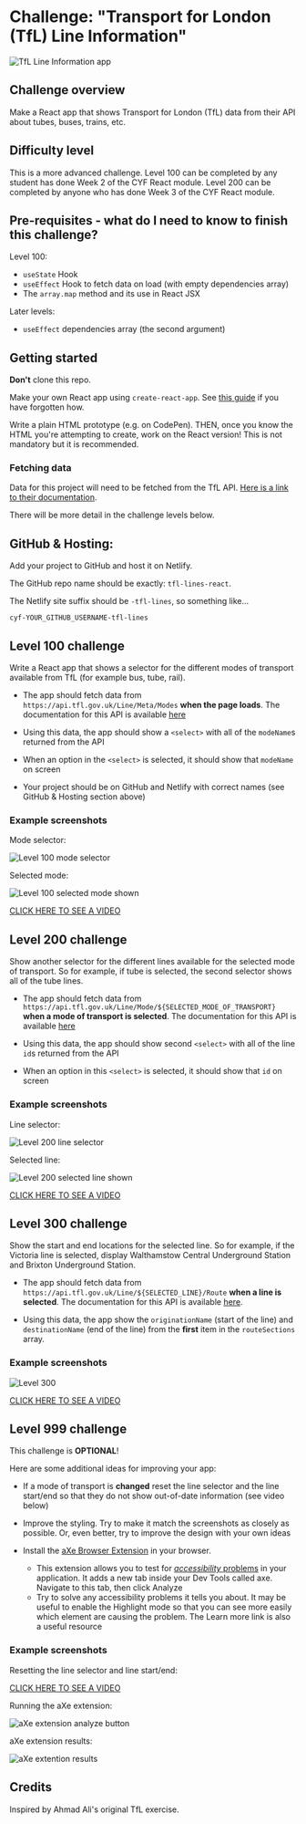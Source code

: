 # Challenge: "Transport for London (TfL) Line Information"

![TfL Line Information app](example-screenshots/level-300-screenshot.png)

## Challenge overview

Make a React app that shows Transport for London (TfL) data from their API about tubes, buses, trains, etc.

## Difficulty level

This is a more advanced challenge. Level 100 can be completed by any student has done Week 2 of the CYF React module. Level 200 can be completed by anyone who has done Week 3 of the CYF React module.

## Pre-requisites - what do I need to know to finish this challenge?

Level 100:

- `useState` Hook
- `useEffect` Hook to fetch data on load (with empty dependencies array)
- The `array.map` method and its use in React JSX

Later levels:

- `useEffect` dependencies array (the second argument)

## Getting started

**Don't** clone this repo.

Make your own React app using `create-react-app`.  See [this guide](https://syllabus.codeyourfuture.io/guides/creating-a-react-app) if you have forgotten how.

Write a plain HTML prototype (e.g. on CodePen). THEN, once you know the HTML you're attempting to create, work on the React version! This is not mandatory but it is recommended.

### Fetching data

Data for this project will need to be fetched from the TfL API. [Here is a link to their documentation](https://api.tfl.gov.uk/swagger/ui/index.html).

There will be more detail in the challenge levels below.

## GitHub & Hosting:

Add your project to GitHub and host it on Netlify.

The GitHub repo name should be exactly: `tfl-lines-react`.

The Netlify site suffix should be `-tfl-lines`, so something like...

```
cyf-YOUR_GITHUB_USERNAME-tfl-lines
```

## Level 100 challenge

Write a React app that shows a selector for the different modes of transport available from TfL (for example bus, tube, rail).

- The app should fetch data from `https://api.tfl.gov.uk/Line/Meta/Modes` **when the page loads**. The documentation for this API is available [here](https://api.tfl.gov.uk/swagger/ui/index.html?url=/swagger/docs/v1#!/Line/Line_MetaModes)

- Using this data, the app should show a `<select>` with all of the `modeName`s returned from the API

- When an option in the `<select>` is selected, it should show that `modeName` on screen

- Your project should be on GitHub and Netlify with correct names (see GitHub & Hosting section above)

### Example screenshots

Mode selector:

![Level 100 mode selector](example-screenshots/level-100-screenshot-1.png)

Selected mode:

![Level 100 selected mode shown](example-screenshots/level-100-screenshot-2.png)

[CLICK HERE TO SEE A VIDEO](example-screenshots/level-100-video.gif)

## Level 200 challenge

Show another selector for the different lines available for the selected mode of transport. So for example, if tube is selected, the second selector shows all of the tube lines.

- The app should fetch data from `https://api.tfl.gov.uk/Line/Mode/${SELECTED_MODE_OF_TRANSPORT}` **when a mode of transport is selected**. The documentation for this API is available [here](https://api.tfl.gov.uk/swagger/ui/index.html?url=/swagger/docs/v1#!/Line/Line_GetByMode)

- Using this data, the app should show second `<select>` with all of the line `id`s returned from the API

- When an option in this `<select>` is selected, it should show that `id` on screen

### Example screenshots

Line selector:

![Level 200 line selector](example-screenshots/level-200-screenshot-1.png)

Selected line:

![Level 200 selected line shown](example-screenshots/level-200-screenshot-2.png)

[CLICK HERE TO SEE A VIDEO](example-screenshots/level-200-video.gif)

## Level 300 challenge

Show the start and end locations for the selected line. So for example, if the Victoria line is selected, display Walthamstow Central Underground Station and Brixton Underground Station.

- The app should fetch data from `https://api.tfl.gov.uk/Line/${SELECTED_LINE}/Route` **when a line is selected**. The documentation for this API is available [here](https://api.tfl.gov.uk/swagger/ui/index.html?url=/swagger/docs/v1#!/Line/Line_LineRoutesByIds).

- Using this data, the app show the `originationName` (start of the line) and `destinationName` (end of the line) from the **first** item in the `routeSections` array.

### Example screenshots

![Level 300](example-screenshots/level-300-screenshot.png)

[CLICK HERE TO SEE A VIDEO](example-screenshots/level-300-video.gif)

## Level 999 challenge

This challenge is **OPTIONAL**!

Here are some additional ideas for improving your app:

- If a mode of transport is **changed** reset the line selector and the line start/end so that they do not show out-of-date information (see video below)

- Improve the styling. Try to make it match the screenshots as closely as possible. Or, even better, try to improve the design with your own ideas

- Install the [aXe Browser Extension](https://www.deque.com/axe/axe-for-web/) in your browser.
  - This extension allows you to test for [*accessibility* problems](https://developer.mozilla.org/en-US/docs/Learn/Accessibility/What_is_accessibility) in your application. It adds a new tab inside your Dev Tools called axe. Navigate to this tab, then click Analyze
  - Try to solve any accessibility problems it tells you about. It may be useful to enable the Highlight mode so that you can see more easily which element are causing the problem. The Learn more link is also a useful resource

### Example screenshots

Resetting the line selector and line start/end:

[CLICK HERE TO SEE A VIDEO](example-screenshots/level-999-video.gif)

Running the aXe extension:

![aXe extension analyze button](example-screenshots/level-999-screenshot-1.png)

aXe extension results:

![aXe extention results](example-screenshots/level-999-screenshot-2.png)

## Credits

Inspired by Ahmad Ali's original TfL exercise.
